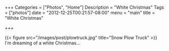 +++
Categories = ["Photos", "Home"]
Description = "White Christmas"
Tags = ["photos"]
date = "2012-12-25T00:21:57-08:00"
menu = "main"
title = "White Christmas"

+++

{{< figure src="/images/post/plowtruck.jpg" title="Snow Plow Truck" >}}
I'm dreaming of a white Christmas…
